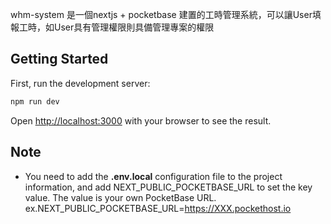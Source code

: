 whm-system 是一個nextjs + pocketbase 建置的工時管理系統，可以讓User填報工時，如User具有管理權限則具備管理專案的權限

## Getting Started

First, run the development server:

```bash
npm run dev
```
Open [http://localhost:3000](http://localhost:3000) with your browser to see the result.


## Note
- You need to add the **.env.local** configuration file to the project information, and add NEXT_PUBLIC_POCKETBASE_URL to set the key value. The value is your own PocketBase URL. ex.NEXT_PUBLIC_POCKETBASE_URL=https://XXX.pockethost.io